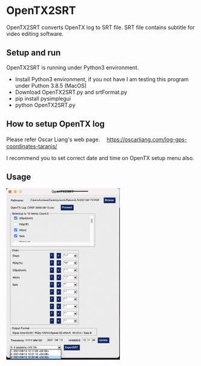 # OpenTX2SRT
OpenTX2SRT converts OpenTX log to SRT file. SRT file contains subtitle for video editing software.

## Setup and run
OpenTX2SRT is running under Python3 environment.
- Install Python3 environment, if you not have
  I am testing this program under Puthon 3.8.5 (MacOS)
- Download OpenTX2SRT.py and srtFormat.py
- pip install pysimplegui
- python OpenTX2SRT.py

## How to setup OpenTX log
Please refer Oscar Liang's web page.　
https://oscarliang.com/log-gps-coordinates-taranis/

I recommend you to set correct date and time on OpenTX setup menu also.

## Usage
<img src='/images/OpenTX2SRT.png' width=300>

